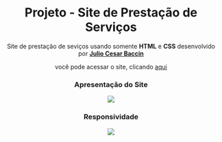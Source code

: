 <h1 align="center"> 
Projeto - Site de Prestação de Serviços
</h1>
 
 <p align="center">
 Site de prestação de seviços usando somente <strong>HTML</strong> e <strong>CSS</strong> desenvolvido por <a target="_blank" rel="external" href="https://github.com/juliobaccin/"><strong>Julio Cesar Baccin</strong></a>
 </p>

<p align="center">
 você pode acessar o site, clicando <a href="https://juliobaccin.github.io/Projeto-Site-de-vendas/">aqui</a>
</p>

<div align="center">
<h3>
 Apresentação do Site
</h3>   
<img src="https://github.com/juliobaccin/Projeto-Site-de-vendas/blob/main/Site.gif">
<h3>
Responsividade
</h3>
<img src="https://github.com/juliobaccin/Projeto-Site-de-vendas/blob/main/responsividade.gif">
</div>
